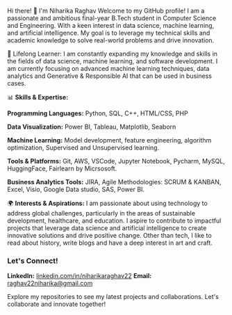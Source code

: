 Hi there! 👋 I'm Niharika Raghav
Welcome to my GitHub profile! 
I am a passionate and ambitious final-year B.Tech student in Computer Science and Engineering. 
With a keen interest in data science, machine learning, and artificial intelligence. 
My goal is to leverage my technical skills and academic knowledge to solve real-world problems and drive innovation.

🌱 Lifelong Learner: I am constantly expanding my knowledge and skills in the fields of data science, machine learning, and software development. 
I am currently focusing on advanced machine learning techniques, data analytics and Generative & Responsible AI that can be used in business cases.

📊 **Skills & Expertise:**

**Programming Languages:** Python, SQL, C++, HTML/CSS, PHP

**Data Visualization:** Power BI, Tableau, Matplotlib, Seaborn

**Machine Learning:** Model development, feature engineering, algorithm optimization, Supervised and Unsupervised learning.

**Tools & Platforms:** Git, AWS, VSCode, Jupyter Notebook, Pycharm, MySQL, HuggingFace, Fairlearn by Micrsosoft. 

**Business Analytics Tools:** JIRA, Agile Methodologies: SCRUM & KANBAN, Excel, Visio, Google Data studio, SAS, Power BI. 

🌍 **Interests & Aspirations:** 
I am passionate about using technology to address global challenges, particularly in the areas of sustainable development, healthcare, and education. 
I aspire to contribute to impactful projects that leverage data science and artificial intelligence to create innovative solutions and drive positive change.
Other than tech, I like to read about history, write blogs and have a deep interest in art and craft. 

### Let's Connect!
**LinkedIn:** [linkedin.com/in/niharikaraghav22](https://www.linkedin.com/in/niharikaraghav22/)
**Email:** raghav22niharika@gmail.com

Explore my repositories to see my latest projects and collaborations. Let's collaborate and innovate together!
